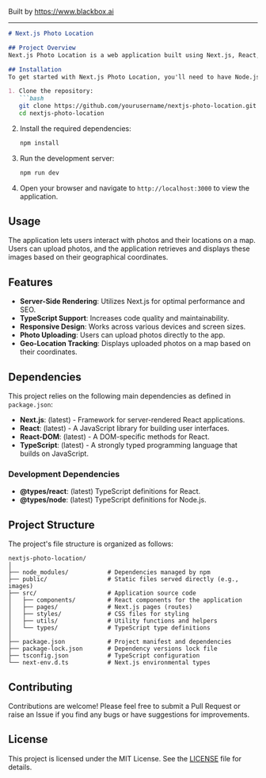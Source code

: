 
Built by https://www.blackbox.ai

---

```markdown
# Next.js Photo Location

## Project Overview
Next.js Photo Location is a web application built using Next.js, React, and TypeScript, aimed at enabling users to explore and locate photographs based on geographical coordinates. This project leverages the capabilities of Next.js for server-side rendering and efficient routing while providing a modern and responsive UI powered by React.

## Installation
To get started with Next.js Photo Location, you'll need to have Node.js installed on your development machine. Follow the steps below to install and run the project:

1. Clone the repository:
   ```bash
   git clone https://github.com/yourusername/nextjs-photo-location.git
   cd nextjs-photo-location
   ```

2. Install the required dependencies:
   ```bash
   npm install
   ```

3. Run the development server:
   ```bash
   npm run dev
   ```
   
4. Open your browser and navigate to `http://localhost:3000` to view the application.

## Usage
The application lets users interact with photos and their locations on a map. Users can upload photos, and the application retrieves and displays these images based on their geographical coordinates.

## Features
- **Server-Side Rendering**: Utilizes Next.js for optimal performance and SEO.
- **TypeScript Support**: Increases code quality and maintainability.
- **Responsive Design**: Works across various devices and screen sizes.
- **Photo Uploading**: Users can upload photos directly to the app.
- **Geo-Location Tracking**: Displays uploaded photos on a map based on their coordinates.

## Dependencies
This project relies on the following main dependencies as defined in `package.json`:

- **Next.js**: (latest) - Framework for server-rendered React applications.
- **React**: (latest) - A JavaScript library for building user interfaces.
- **React-DOM**: (latest) - A DOM-specific methods for React.
- **TypeScript**: (latest) - A strongly typed programming language that builds on JavaScript.

### Development Dependencies
- **@types/react**: (latest) TypeScript definitions for React.
- **@types/node**: (latest) TypeScript definitions for Node.js.

## Project Structure
The project's file structure is organized as follows:

```
nextjs-photo-location/
│
├── node_modules/           # Dependencies managed by npm
├── public/                 # Static files served directly (e.g., images)
├── src/                    # Application source code
│   ├── components/         # React components for the application
│   ├── pages/              # Next.js pages (routes)
│   ├── styles/             # CSS files for styling
│   ├── utils/              # Utility functions and helpers
│   └── types/              # TypeScript type definitions
│
├── package.json            # Project manifest and dependencies
├── package-lock.json       # Dependency versions lock file
├── tsconfig.json           # TypeScript configuration
└── next-env.d.ts           # Next.js environmental types
```

## Contributing
Contributions are welcome! Please feel free to submit a Pull Request or raise an Issue if you find any bugs or have suggestions for improvements.

## License
This project is licensed under the MIT License. See the [LICENSE](LICENSE) file for details.
```